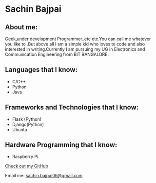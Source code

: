 # Sachin Bajpai

## About me:

Geek,under development Programmer..etc etc.You can call me whatever you like to .But above all I am a simple kid who loves to code and also interested in writing.Currently I am pursuing my UG in Electronics and Communication Engineering from BIT BANGALORE.

## Languages that I know:

- C/C++
- Python
- Java

## Frameworks and Technologies that I know:

- Flask (Python)
- Django(Python)
- Ubuntu

## Hardware Programming that I know:


- Raspberry Pi


[Check out my GitHub](https://github.com/sachinbajpai100)

Email me: sachin.bajpai06@gmail.com
